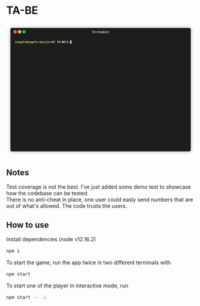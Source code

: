 # TA-BE

![](demo.gif)

## Notes

Test coverage is not the best. I've just added some demo test to showcase how the codebase can be tested.  
There is no anti-cheat in place, one user could easly send numbers that are out of what's allowed. The code trusts the users.

## How to use
Install dependencies (node v12.16.2)

```bash
npm i
```

To start the game, run the app twice in two different terminals with

```bash
npm start
```

To start one of the player in interactive mode, run

```bash
npm start -- -i
```
